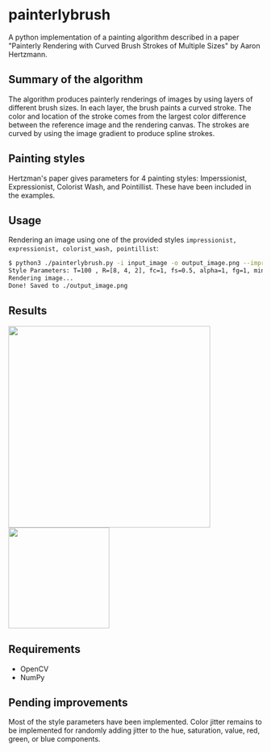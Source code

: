 # painterlybrush



A python implementation of a painting algorithm described in a paper "Painterly Rendering with Curved Brush Strokes of Multiple Sizes" by Aaron Hertzmann.

## Summary of the algorithm



The algorithm produces painterly renderings of images by using layers of different brush sizes. In each layer, the brush paints a curved stroke. The color and location of the stroke comes from the largest color difference between the reference image and the rendering canvas. The strokes are curved by using the image gradient to produce spline strokes.

## Painting styles



Hertzman's paper gives parameters for 4 painting styles: Imperssionist, Expressionist, Colorist Wash, and Pointillist. These have been included in the examples.

## Usage



Rendering an image using one of the provided styles ```impressionist, expressionist, colorist_wash, pointillist```:
```bash
$ python3 ./painterlybrush.py -i input_image -o output_image.png --impressionist
Style Parameters: T=100 , R=[8, 4, 2], fc=1, fs=0.5, alpha=1, fg=1, minl=4, maxl=16
Rendering image...
Done! Saved to ./output_image.png

```

## Results


<img src="../assets/painterlybird.png" width="400">
<img src="../assets/bird.jpg" width="200">



## Requirements

 * OpenCV
 * NumPy

 ## Pending improvements

 

Most of the style parameters have been implemented. Color jitter remains to be implemented for randomly adding jitter to the hue, saturation, value, red, green, or blue components.
